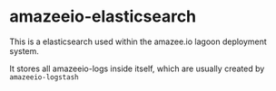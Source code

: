 # amazeeio-elasticsearch

This is a elasticsearch used within the amazee.io lagoon deployment system.

It stores all amazeeio-logs inside itself, which are usually created by `amazeeio-logstash`